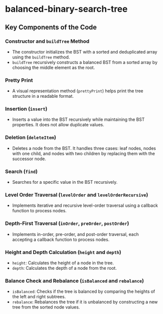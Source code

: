 # balanced-binary-search-tree

## Key Components of the Code

### Constructor and `buildTree` Method

- The constructor initializes the BST with a sorted and deduplicated array using the `buildTree` method.
- `buildTree` recursively constructs a balanced BST from a sorted array by choosing the middle element as the root.

### Pretty Print

- A visual representation method (`prettyPrint`) helps print the tree structure in a readable format.

### Insertion (`insert`)

- Inserts a value into the BST recursively while maintaining the BST properties. It does not allow duplicate values.

### Deletion (`deleteItem`)

- Deletes a node from the BST. It handles three cases: leaf nodes, nodes with one child, and nodes with two children by replacing them with the successor node.

### Search (`find`)

- Searches for a specific value in the BST recursively.

### Level Order Traversal (`levelOrder` and `levelOrderRecursive`)

- Implements iterative and recursive level-order traversal using a callback function to process nodes.

### Depth-First Traversal (`inOrder`, `preOrder`, `postOrder`)

- Implements in-order, pre-order, and post-order traversal, each accepting a callback function to process nodes.

### Height and Depth Calculation (`height` and `depth`)

- `height`: Calculates the height of a node in the tree.
- `depth`: Calculates the depth of a node from the root.

### Balance Check and Rebalance (`isBalanced` and `rebalance`)

- `isBalanced`: Checks if the tree is balanced by comparing the heights of the left and right subtrees.
- `rebalance`: Rebalances the tree if it is unbalanced by constructing a new tree from the sorted node values.
